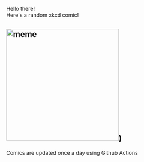 Hello there! <br>Here's a random xkcd comic!<br>
## <img src="https://imgs.xkcd.com/comics/pep_talk.png" alt="meme" width="300"/>)<br>
Comics are updated once a day using Github Actions
